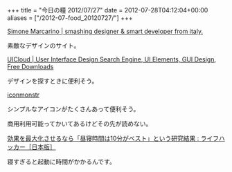 +++
title = "今日の糧 2012/07/27"
date = 2012-07-28T04:12:04+00:00
aliases = ["/2012-07-food_20120727/"]
+++

  [Simone Marcarino | smashing designer &#038; smart developer from italy.](http://simonemarcarino.com/)

素敵なデザインのサイト。

  [UICloud | User Interface Design Search Engine, UI Elements, GUI Design, Free Downloads](http://ui-cloud.com/)

デザインを探すときに便利そう。

[iconmonstr](http://iconmonstr.com/)

シンプルなアイコンがたくさんあって便利そう。

商用利用可能ってかいてあるけどその先が読めない。   

  [効果を最大化させるなら「昼寝時間は10分がベスト」という研究結果 : ライフハッカー［日本版］](http://www.lifehacker.jp/2012/07/120727best_nap_time.html)

寝すぎると起動に時間がかかるんです。

